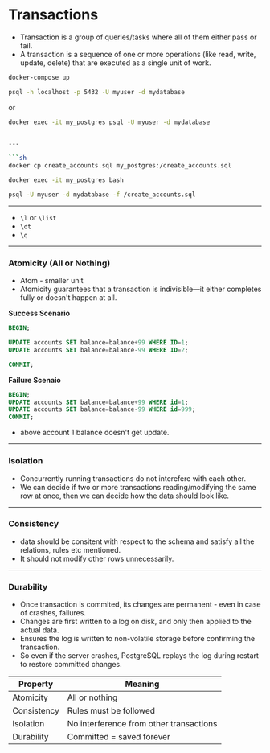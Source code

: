 # Transactions

- Transaction is a group of queries/tasks where all of them either pass or fail.
- A transaction is a sequence of one or more operations (like read, write, update, delete) that are executed as a single unit of work.


```sh
docker-compose up
```

```sh
psql -h localhost -p 5432 -U myuser -d mydatabase
```

or

```sh
docker exec -it my_postgres psql -U myuser -d mydatabase
```

```sh

---

```sh
docker cp create_accounts.sql my_postgres:/create_accounts.sql
```

```sh
docker exec -it my_postgres bash
```

```sh
psql -U myuser -d mydatabase -f /create_accounts.sql
```

---

- `\l` or `\list`
- `\dt`
- `\q`
  
---

### Atomicity (All or Nothing)

- Atom - smaller unit
- Atomicity guarantees that a transaction is indivisible—it either completes fully or doesn't happen at all.

**Success Scenario**

```SQL
BEGIN;

UPDATE accounts SET balance=balance+99 WHERE ID=1;
UPDATE accounts SET balance=balance-99 WHERE ID=2;

COMMIT;
```

**Failure Scenaio**

```SQL
BEGIN;
UPDATE accounts SET balance=balance+99 WHERE id=1;
UPDATE accounts SET balance=balance-99 WHERE id=999;
COMMIT;
```

- above account 1 balance doesn't get update.

---

### Isolation 

- Concurrently running transactions do not interefere with each other.
- We can decide if two or more transactions reading/modifying the same row at once, then we can decide how the data should look like.

---

### Consistency

- data should be consitent with respect to the schema and satisfy all the relations, rules etc mentioned.
- It should not modify other rows unnecessarily.


---

### Durability

- Once transaction is commited, its changes are permanent - even in case of crashes, failures.
- Changes are first written to a log on disk, and only then applied to the actual data.
- Ensures the log is written to non-volatile storage before confirming the transaction.
- So even if the server crashes, PostgreSQL replays the log during restart to restore committed changes.

| Property    | Meaning                                 |
| ----------- | --------------------------------------- |
| Atomicity   | All or nothing                          |
| Consistency | Rules must be followed                  |
| Isolation   | No interference from other transactions |
| Durability  | Committed = saved forever               |

